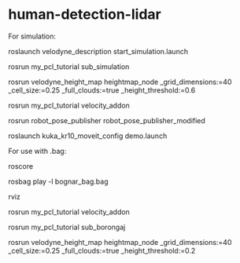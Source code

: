 # human-detection-lidar

For simulation:

roslaunch velodyne_description start_simulation.launch

rosrun my_pcl_tutorial sub_simulation

rosrun velodyne_height_map heightmap_node _grid_dimensions:=40 _cell_size:=0.25 _full_clouds:=true _height_threshold:=0.6

rosrun my_pcl_tutorial velocity_addon

rosrun robot_pose_publisher robot_pose_publisher_modified

roslaunch kuka_kr10_moveit_config demo.launch




For use with .bag:

roscore

rosbag play -l bognar_bag.bag

rviz

rosrun my_pcl_tutorial velocity_addon

rosrun my_pcl_tutorial sub_borongaj

rosrun velodyne_height_map heightmap_node _grid_dimensions:=40 _cell_size:=0.25 _full_clouds:=true _height_threshold:=0.2
